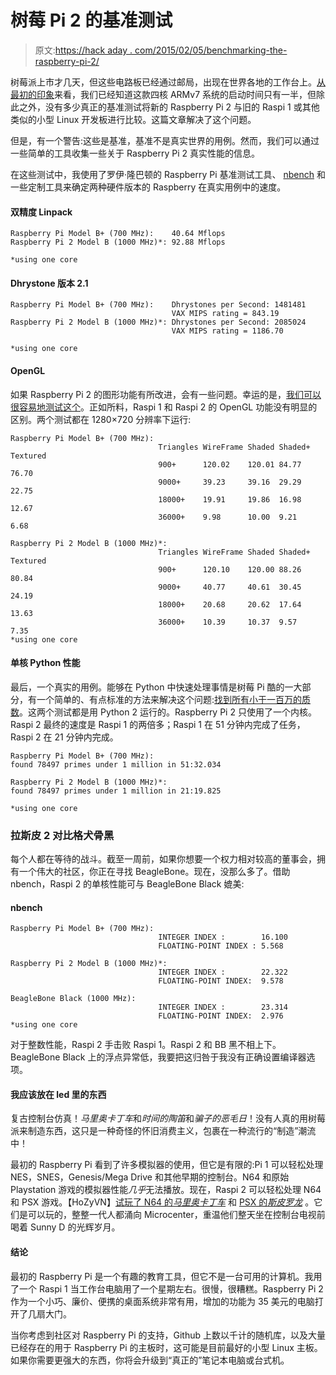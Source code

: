 # 树莓 Pi 2 的基准测试

> 原文:[https://hack aday . com/2015/02/05/benchmarking-the-raspberry-pi-2/](https://hackaday.com/2015/02/05/benchmarking-the-raspberry-pi-2/)

树莓派上市才几天，但这些电路板已经通过邮局，出现在世界各地的工作台上。[从最初的印象](http://hackaday.com/2015/02/02/introducing-the-raspberry-pi-2/)来看，我们已经知道这款四核 ARMv7 系统的启动时间只有一半，但除此之外，没有多少真正的基准测试将新的 Raspberry Pi 2 与旧的 Raspi 1 或其他类似的小型 Linux 开发板进行比较。这篇文章解决了这个问题。

但是，有一个警告:这些是基准，基准不是真实世界的用例。然而，我们可以通过一些简单的工具收集一些关于 Raspberry Pi 2 真实性能的信息。

在这些测试中，我使用了罗伊·隆巴顿的 Raspberry Pi 基准测试工具、 [nbench](http://www.tux.org/~mayer/linux/bmark.html) 和一些定制工具来确定两种硬件版本的 Raspberry 在真实用例中的速度。

#### 双精度 Linpack

```
Raspberry Pi Model B+ (700 MHz):    40.64 Mflops
Raspberry Pi 2 Model B (1000 MHz)*: 92.88 Mflops

*using one core

```

#### Dhrystone 版本 2.1

```
Raspberry Pi Model B+ (700 MHz):    Dhrystones per Second: 1481481
                                    VAX MIPS rating = 843.19
Raspberry Pi 2 Model B (1000 MHz)*: Dhrystones per Second: 2085024
                                    VAX MIPS rating = 1186.70

*using one core

```

#### OpenGL

如果 Raspberry Pi 2 的图形功能有所改进，会有一些问题。幸运的是，[我们可以很容易地测试这个](http://www.roylongbottom.org.uk/Raspberry%20Pi%20Benchmarks.htm#anchor18)。正如所料，Raspi 1 和 Raspi 2 的 OpenGL 功能没有明显的区别。两个测试都在 1280×720 分辨率下运行:

```
Raspberry Pi Model B+ (700 MHz):
                                 Triangles WireFrame Shaded Shaded+ Textured
                                 900+      120.02    120.01 84.77   76.70
                                 9000+     39.23     39.16  29.29   22.75
                                 18000+    19.91     19.86  16.98   12.67
                                 36000+    9.98      10.00  9.21    6.68

Raspberry Pi 2 Model B (1000 MHz)*:
                                 Triangles WireFrame Shaded Shaded+ Textured
                                 900+      120.10    120.00 88.26   80.84
                                 9000+     40.77     40.61  30.45   24.19
                                 18000+    20.68     20.62  17.64   13.63
                                 36000+    10.39     10.37  9.57    7.35
*using one core

```

#### 单核 Python 性能

最后，一个真实的用例。能够在 Python 中快速处理事情是树莓 Pi 酷的一大部分，有一个简单的、有点标准的方法来解决这个问题:[找到所有小于一百万的质数](http://www.raspberrypi-spy.co.uk/2012/06/overclocking-benchmarking-the-raspberry-pi/)。这两个测试都是用 Python 2 运行的。Raspberry Pi 2 只使用了一个内核。Raspi 2 最终的速度是 Raspi 1 的两倍多；Raspi 1 在 51 分钟内完成了任务，Raspi 2 在 21 分钟内完成。

```
Raspberry Pi Model B+ (700 MHz):
found 78497 primes under 1 million in 51:32.034

Raspberry Pi 2 Model B (1000 MHz)*:
found 78497 primes under 1 million in 21:19.825

*using one core

```

### 拉斯皮 2 对比格犬骨黑

每个人都在等待的战斗。截至一周前，如果你想要一个权力相对较高的董事会，拥有一个伟大的社区，你正在寻找 BeagleBone。现在，没那么多了。借助 nbench，Raspi 2 的单核性能可与 BeagleBone Black 媲美:

#### nbench

```
Raspberry Pi Model B+ (700 MHz):
                                 INTEGER INDEX :        16.100
                                 FLOATING-POINT INDEX : 5.568

Raspberry Pi 2 Model B (1000 MHz)*:
                                 INTEGER INDEX :        22.322
                                 FLOATING-POINT INDEX:  9.578

BeagleBone Black (1000 MHz):
                                 INTEGER INDEX :        23.314
                                 FLOATING-POINT INDEX:  2.976
*using one core

```

对于整数性能，Raspi 2 手击败 Raspi 1。Raspi 2 和 BB 黑不相上下。BeagleBone Black 上的浮点异常低，我要把这归咎于我没有正确设置编译器选项。

#### 我应该放在 led 里的东西

复古控制台仿真！*马里奥卡丁车*和*时间的陶笛*和*骗子的恶毛日*！没有人真的用树莓派来制造东西，这只是一种奇怪的怀旧消费主义，包裹在一种流行的“制造”潮流中！

最初的 Raspberry Pi 看到了许多模拟器的使用，但它是有限的:Pi 1 可以轻松处理 NES，SNES，Genesis/Mega Drive 和其他早期的控制台。N64 和原始 Playstation 游戏的模拟器性能*几乎*无法播放。现在，Raspi 2 可以轻松处理 N64 和 PSX 游戏。【HoZyVN】[试玩了 N64 的*马里奥卡丁车*](https://www.youtube.com/watch?v=tP-i6oM2vnQ) 和 [PSX 的*斯皮罗龙*](https://www.youtube.com/watch?v=7rBaId0CfqM) 。它们是可以玩的，整整一代人都涌向 Microcenter，重温他们整天坐在控制台电视前喝着 Sunny D 的光辉岁月。

#### 结论

最初的 Raspberry Pi 是一个有趣的教育工具，但它不是一台可用的计算机。我用了一个 Raspi 1 当工作台电脑用了一个星期左右。很慢，很糟糕。Raspberry Pi 2 作为一个小巧、廉价、便携的桌面系统非常有用，增加的功能为 35 美元的电脑打开了几扇大门。

当你考虑到社区对 Raspberry Pi 的支持，Github 上数以千计的随机库，以及大量已经存在的用于 Raspberry Pi 的主板时，这可能是目前最好的小型 Linux 主板。如果你需要更强大的东西，你将会升级到“真正的”笔记本电脑或台式机。